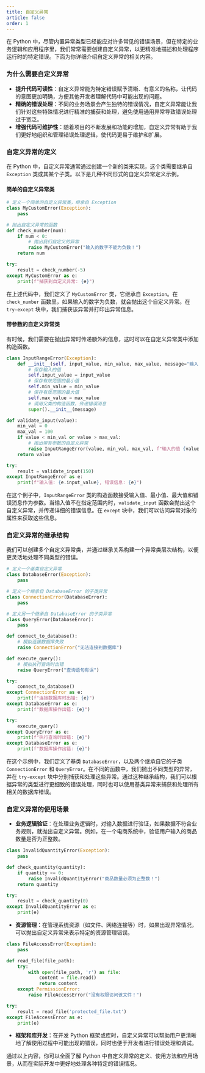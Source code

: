 ```yaml
---
title: 自定义异常
article: false
order: 1
---
```

在 Python 中，尽管内置异常类型已经能应对许多常见的错误场景，但在特定的业务逻辑和应用程序里，我们常常需要创建自定义异常，以更精准地描述和处理程序运行时的特定错误。下面为你详细介绍自定义异常的相关内容。

### 为什么需要自定义异常
- **提升代码可读性**：自定义异常能为特定错误赋予清晰、有意义的名称，让代码的意图更加明确，方便其他开发者理解代码中可能出现的问题。
- **精确的错误处理**：不同的业务场景会产生独特的错误情况，自定义异常能让我们针对这些特殊情况进行精准的捕获和处理，避免使用通用异常导致错误处理过于宽泛。
- **增强代码可维护性**：随着项目的不断发展和功能的增加，自定义异常有助于我们更好地组织和管理错误处理逻辑，使代码更易于维护和扩展。

### 自定义异常的定义
在 Python 中，自定义异常通常通过创建一个新的类来实现，这个类需要继承自 `Exception` 类或其某个子类。以下是几种不同形式的自定义异常定义示例。

#### 简单的自定义异常类
```python
# 定义一个简单的自定义异常类，继承自 Exception
class MyCustomError(Exception):
    pass

# 抛出自定义异常的函数
def check_number(num):
    if num < 0:
        # 抛出我们自定义的异常
        raise MyCustomError("输入的数字不能为负数！")
    return num

try:
    result = check_number(-5)
except MyCustomError as e:
    print(f"捕获到自定义异常: {e}")
```
在上述代码中，我们定义了 `MyCustomError` 类，它继承自 `Exception`。在 `check_number` 函数里，如果输入的数字为负数，就会抛出这个自定义异常。在 `try-except` 块中，我们捕获该异常并打印出异常信息。

#### 带参数的自定义异常类
有时候，我们需要在抛出异常时传递额外的信息，这时可以在自定义异常类中添加构造函数。
```python
class InputRangeError(Exception):
    def __init__(self, input_value, min_value, max_value, message="输入的值不在有效范围内"):
        # 保存输入的值
        self.input_value = input_value
        # 保存有效范围的最小值
        self.min_value = min_value
        # 保存有效范围的最大值
        self.max_value = max_value
        # 调用父类的构造函数，传递错误消息
        super().__init__(message)

def validate_input(value):
    min_val = 0
    max_val = 100
    if value < min_val or value > max_val:
        # 抛出带有参数的自定义异常
        raise InputRangeError(value, min_val, max_val, f"输入的值 {value} 不在 {min_val} 到 {max_val} 范围内")
    return value

try:
    result = validate_input(150)
except InputRangeError as e:
    print(f"输入值: {e.input_value}, 错误信息: {e}")
```
在这个例子中，`InputRangeError` 类的构造函数接受输入值、最小值、最大值和错误消息作为参数。当输入值不在指定范围内时，`validate_input` 函数会抛出这个自定义异常，并传递详细的错误信息。在 `except` 块中，我们可以访问异常对象的属性来获取这些信息。

### 自定义异常的继承结构
我们可以创建多个自定义异常类，并通过继承关系构建一个异常类层次结构，以便更灵活地处理不同类型的错误。
```python
# 定义一个基类自定义异常
class DatabaseError(Exception):
    pass

# 定义一个继承自 DatabaseError 的子类异常
class ConnectionError(DatabaseError):
    pass

# 定义另一个继承自 DatabaseError 的子类异常
class QueryError(DatabaseError):
    pass

def connect_to_database():
    # 模拟连接数据库失败
    raise ConnectionError("无法连接到数据库")

def execute_query():
    # 模拟执行查询时出错
    raise QueryError("查询语句有误")

try:
    connect_to_database()
except ConnectionError as e:
    print(f"连接数据库时出错: {e}")
except DatabaseError as e:
    print(f"数据库操作出错: {e}")

try:
    execute_query()
except QueryError as e:
    print(f"执行查询时出错: {e}")
except DatabaseError as e:
    print(f"数据库操作出错: {e}")
```
在这个示例中，我们定义了基类 `DatabaseError`，以及两个继承自它的子类 `ConnectionError` 和 `QueryError`。在不同的函数中，我们抛出不同类型的异常，并在 `try-except` 块中分别捕获和处理这些异常。通过这种继承结构，我们可以根据异常的类型进行更细致的错误处理，同时也可以使用基类异常来捕获和处理所有相关的数据库错误。

### 自定义异常的使用场景
- **业务逻辑验证**：在处理业务逻辑时，对输入数据进行验证，如果数据不符合业务规则，就抛出自定义异常。例如，在一个电商系统中，验证用户输入的商品数量是否为正整数。
```python
class InvalidQuantityError(Exception):
    pass

def check_quantity(quantity):
    if quantity <= 0:
        raise InvalidQuantityError("商品数量必须为正整数！")
    return quantity

try:
    result = check_quantity(0)
except InvalidQuantityError as e:
    print(e)
```
- **资源管理**：在管理系统资源（如文件、网络连接等）时，如果出现异常情况，可以抛出自定义异常来表示特定的资源管理错误。
```python
class FileAccessError(Exception):
    pass

def read_file(file_path):
    try:
        with open(file_path, 'r') as file:
            content = file.read()
            return content
    except PermissionError:
        raise FileAccessError("没有权限访问该文件！")

try:
    result = read_file('protected_file.txt')
except FileAccessError as e:
    print(e)
```
- **框架和库开发**：在开发 Python 框架或库时，自定义异常可以帮助用户更清晰地了解使用过程中可能出现的错误，同时也便于开发者进行错误处理和调试。

通过以上内容，你可以全面了解 Python 中自定义异常的定义、使用方法和应用场景，从而在实际开发中更好地处理各种特定的错误情况。 